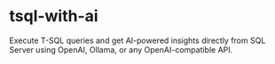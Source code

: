# tsql-with-ai
Execute T-SQL queries and get AI-powered insights directly from SQL Server using OpenAI, Ollama, or any OpenAI-compatible API.

